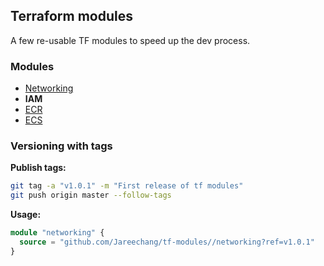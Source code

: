 ## Terraform modules

A few re-usable TF modules to speed up the dev process.

### Modules 

- [Networking](./networking/README.md)
- **IAM**  
 - [ECR](./iam/ecr/README.md)
 - [ECS](./iam/ecs/README.md)


### Versioning with tags

**Publish tags:**
```sh
git tag -a "v1.0.1" -m "First release of tf modules"
git push origin master --follow-tags
```
**Usage:**

```tf
module "networking" {
  source = "github.com/Jareechang/tf-modules//networking?ref=v1.0.1"
}
```
